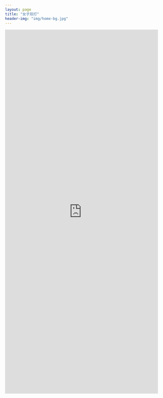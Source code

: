 ```yaml
---
layout: page
title: "女子双打"
header-img: "img/home-bg.jpg"
---
```


<iframe src="http://actc.challonge.com/2017_double_w/module" width="100%" height="1200" frameborder="0" scrolling="auto" allowtransparency="true"></iframe>
